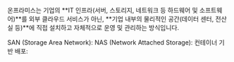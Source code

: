 온프라미스는 기업의 **IT 인프라(서버, 스토리지, 네트워크 등 하드웨어 및 소프트웨어)**를 외부 클라우드 서비스가 아닌, **기업 내부의 물리적인 공간(데이터 센터, 전산실 등)**에 직접 설치하고 자체적으로 운영 및 관리하는 방식입니다.

SAN (Storage Area Network):
NAS (Network Attached Storage):
컨테이너 기반 배포:
